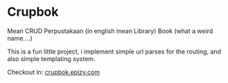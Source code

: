 # Crupbok

Mean CRUD Perpustakaan (in english mean Library) Book (what a weird name....)

This is a fun little project, i implement simple url parses for the routing, and also
simple templating system.

Checkout in: [crupbok.epizy.com](crupbok.epizy.com)

